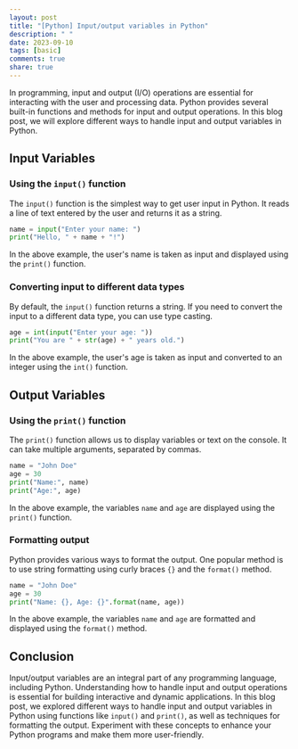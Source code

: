 ```yaml
---
layout: post
title: "[Python] Input/output variables in Python"
description: " "
date: 2023-09-10
tags: [basic]
comments: true
share: true
---
```


In programming, input and output (I/O) operations are essential for interacting with the user and processing data. Python provides several built-in functions and methods for input and output operations. In this blog post, we will explore different ways to handle input and output variables in Python.

## Input Variables

### Using the `input()` function

The `input()` function is the simplest way to get user input in Python. It reads a line of text entered by the user and returns it as a string.

```python
name = input("Enter your name: ")
print("Hello, " + name + "!")
```

In the above example, the user's name is taken as input and displayed using the `print()` function.

### Converting input to different data types

By default, the `input()` function returns a string. If you need to convert the input to a different data type, you can use type casting.

```python
age = int(input("Enter your age: "))
print("You are " + str(age) + " years old.")
```

In the above example, the user's age is taken as input and converted to an integer using the `int()` function.

## Output Variables

### Using the `print()` function

The `print()` function allows us to display variables or text on the console. It can take multiple arguments, separated by commas.

```python
name = "John Doe"
age = 30
print("Name:", name)
print("Age:", age)
```

In the above example, the variables `name` and `age` are displayed using the `print()` function.

### Formatting output

Python provides various ways to format the output. One popular method is to use string formatting using curly braces `{}` and the `format()` method.

```python
name = "John Doe"
age = 30
print("Name: {}, Age: {}".format(name, age))
```

In the above example, the variables `name` and `age` are formatted and displayed using the `format()` method.

## Conclusion

Input/output variables are an integral part of any programming language, including Python. Understanding how to handle input and output operations is essential for building interactive and dynamic applications. In this blog post, we explored different ways to handle input and output variables in Python using functions like `input()` and `print()`, as well as techniques for formatting the output. Experiment with these concepts to enhance your Python programs and make them more user-friendly.